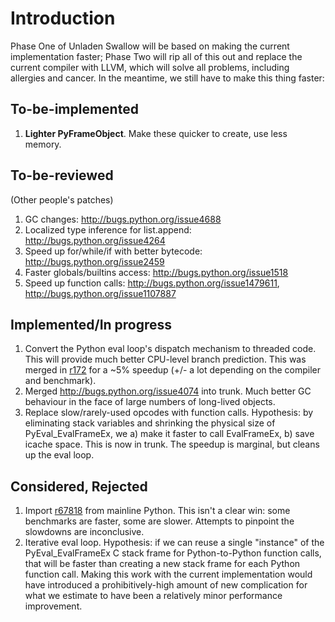 # Introduction #

Phase One of Unladen Swallow will be based on making the current implementation faster; Phase Two will rip all of this out and replace the current compiler with LLVM, which will solve all problems, including allergies and cancer. In the meantime, we still have to make this thing faster:


## To-be-implemented ##
<ol>
<li><b>Lighter PyFrameObject</b>. Make these quicker to create, use less memory.</li>
</ol>

## To-be-reviewed ##
(Other people's patches)
<ol>
<li>GC changes: <a href='http://bugs.python.org/issue4688'>http://bugs.python.org/issue4688</a></li>
<li>Localized type inference for list.append: <a href='http://bugs.python.org/issue4264'>http://bugs.python.org/issue4264</a></li>
<li>Speed up for/while/if with better bytecode: <a href='http://bugs.python.org/issue2459'>http://bugs.python.org/issue2459</a></li>
<li>Faster globals/builtins access: <a href='http://bugs.python.org/issue1518'>http://bugs.python.org/issue1518</a></li>
<li>Speed up function calls: <a href='http://bugs.python.org/issue1479611'>http://bugs.python.org/issue1479611</a>, <a href='http://bugs.python.org/issue1107887'>http://bugs.python.org/issue1107887</a></li>
</ol>


## Implemented/In progress ##
<ol>
<li>Convert the Python eval loop's dispatch mechanism to threaded code. This will provide much better CPU-level branch prediction. This was merged in <a href='https://code.google.com/p/unladen-swallow/source/detail?r=172'>r172</a> for a ~5% speedup (+/- a lot depending on the compiler and benchmark).</li>
<li>Merged <a href='http://bugs.python.org/issue4074'>http://bugs.python.org/issue4074</a> into trunk. Much better GC behaviour in the face of large numbers of long-lived objects.</li>
<li>Replace slow/rarely-used opcodes with function calls. Hypothesis: by eliminating stack variables and shrinking the physical size of PyEval_EvalFrameEx, we a) make it faster to call EvalFrameEx, b) save icache space. This is now in trunk. The speedup is marginal, but cleans up the eval loop.</li>
</ol>


## Considered, Rejected ##
<ol>
<li>Import <a href='http://svn.python.org/view?rev=67818&view=rev'>r67818</a> from mainline Python. This isn't a clear win: some benchmarks are faster, some are slower. Attempts to pinpoint the slowdowns are inconclusive.</li>
<li>Iterative eval loop. Hypothesis: if we can reuse a single "instance" of the PyEval_EvalFrameEx C stack frame for Python-to-Python function calls, that will be faster than creating a new stack frame for each Python function call. Making this work with the current implementation would have introduced a prohibitively-high amount of new complication for what we estimate to have been a relatively minor performance improvement.</li>
</ol>